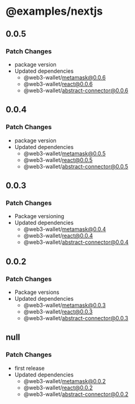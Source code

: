 # @examples/nextjs

## 0.0.5

### Patch Changes

- package version
- Updated dependencies
  - @web3-wallet/metamask@0.0.6
  - @web3-wallet/react@0.0.6
  - @web3-wallet/abstract-connector@0.0.6

## 0.0.4

### Patch Changes

- package version
- Updated dependencies
  - @web3-wallet/metamask@0.0.5
  - @web3-wallet/react@0.0.5
  - @web3-wallet/abstract-connector@0.0.5

## 0.0.3

### Patch Changes

- Package versioning
- Updated dependencies
  - @web3-wallet/metamask@0.0.4
  - @web3-wallet/react@0.0.4
  - @web3-wallet/abstract-connector@0.0.4

## 0.0.2

### Patch Changes

- Package versions
- Updated dependencies
  - @web3-wallet/metamask@0.0.3
  - @web3-wallet/react@0.0.3
  - @web3-wallet/abstract-connector@0.0.3

## null

### Patch Changes

- first release
- Updated dependencies
  - @web3-wallet/metamask@0.0.2
  - @web3-wallet/react@0.0.2
  - @web3-wallet/abstract-connector@0.0.2
